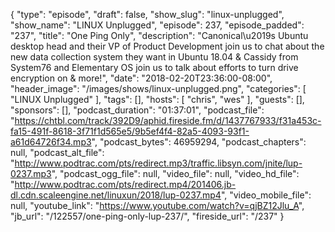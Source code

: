 {
  "type": "episode",
  "draft": false,
  "show_slug": "linux-unplugged",
  "show_name": "LINUX Unplugged",
  "episode": 237,
  "episode_padded": "237",
  "title": "One Ping Only",
  "description": "Canonical\u2019s Ubuntu desktop head and their VP of Product Development join us to chat about the new data collection system they want in Ubuntu 18.04 & Cassidy from System76 and Elementary OS join us to talk about efforts to turn drive encryption on & more!",
  "date": "2018-02-20T23:36:00-08:00",
  "header_image": "/images/shows/linux-unplugged.png",
  "categories": [
    "LINUX Unplugged"
  ],
  "tags": [],
  "hosts": [
    "chris",
    "wes"
  ],
  "guests": [],
  "sponsors": [],
  "podcast_duration": "01:37:01",
  "podcast_file": "https://chtbl.com/track/392D9/aphid.fireside.fm/d/1437767933/f31a453c-fa15-491f-8618-3f71f1d565e5/9b5ef4f4-82a5-4093-93f1-a61d64726f34.mp3",
  "podcast_bytes": 46959294,
  "podcast_chapters": null,
  "podcast_alt_file": "http://www.podtrac.com/pts/redirect.mp3/traffic.libsyn.com/jnite/lup-0237.mp3",
  "podcast_ogg_file": null,
  "video_file": null,
  "video_hd_file": "http://www.podtrac.com/pts/redirect.mp4/201406.jb-dl.cdn.scaleengine.net/linuxun/2018/lup-0237.mp4",
  "video_mobile_file": null,
  "youtube_link": "https://www.youtube.com/watch?v=qjBZ12Jlu_A",
  "jb_url": "/122557/one-ping-only-lup-237/",
  "fireside_url": "/237"
}

